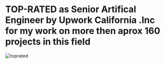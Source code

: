 # TOP-RATED as Senior Artifical Engineer by Upwork  California .Inc for my work on more then aprox 160 projects in this field

![toprated](https://user-images.githubusercontent.com/7158671/47987410-18541c00-e0e8-11e8-8590-45e8aad5c172.jpg)
